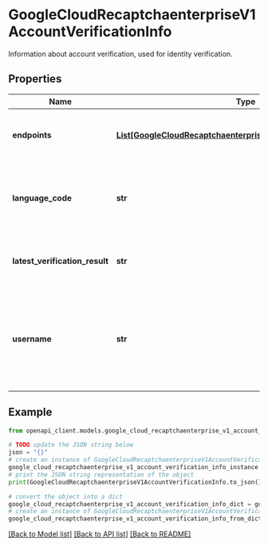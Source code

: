 # GoogleCloudRecaptchaenterpriseV1AccountVerificationInfo

Information about account verification, used for identity verification.

## Properties

Name | Type | Description | Notes
------------ | ------------- | ------------- | -------------
**endpoints** | [**List[GoogleCloudRecaptchaenterpriseV1EndpointVerificationInfo]**](GoogleCloudRecaptchaenterpriseV1EndpointVerificationInfo.md) | Optional. Endpoints that can be used for identity verification. | [optional] 
**language_code** | **str** | Optional. Language code preference for the verification message, set as a IETF BCP 47 language code. | [optional] 
**latest_verification_result** | **str** | Output only. Result of the latest account verification challenge. | [optional] [readonly] 
**username** | **str** | Username of the account that is being verified. Deprecated. Customers should now provide the &#x60;account_id&#x60; field in &#x60;event.user_info&#x60;. | [optional] 

## Example

```python
from openapi_client.models.google_cloud_recaptchaenterprise_v1_account_verification_info import GoogleCloudRecaptchaenterpriseV1AccountVerificationInfo

# TODO update the JSON string below
json = "{}"
# create an instance of GoogleCloudRecaptchaenterpriseV1AccountVerificationInfo from a JSON string
google_cloud_recaptchaenterprise_v1_account_verification_info_instance = GoogleCloudRecaptchaenterpriseV1AccountVerificationInfo.from_json(json)
# print the JSON string representation of the object
print(GoogleCloudRecaptchaenterpriseV1AccountVerificationInfo.to_json())

# convert the object into a dict
google_cloud_recaptchaenterprise_v1_account_verification_info_dict = google_cloud_recaptchaenterprise_v1_account_verification_info_instance.to_dict()
# create an instance of GoogleCloudRecaptchaenterpriseV1AccountVerificationInfo from a dict
google_cloud_recaptchaenterprise_v1_account_verification_info_from_dict = GoogleCloudRecaptchaenterpriseV1AccountVerificationInfo.from_dict(google_cloud_recaptchaenterprise_v1_account_verification_info_dict)
```
[[Back to Model list]](../README.md#documentation-for-models) [[Back to API list]](../README.md#documentation-for-api-endpoints) [[Back to README]](../README.md)


